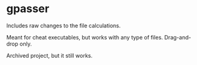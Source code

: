 # gpasser
Includes raw changes to the file calculations.

Meant for cheat executables, but works with any type of files.
Drag-and-drop only.

Archived project, but it still works.
